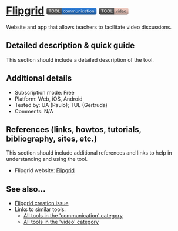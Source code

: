 # [Flipgrid](https://flipgrid.com)  [<img src="images/communication.png" align="bottom">](https://github.com/e-CLOSE/Toolbox/issues?q=label%3A01_TOOL+label%3Acommunication) [<img src="images/video.png" align="bottom">](https://github.com/e-CLOSE/Toolbox/issues?q=label%3A01_TOOL+label%3Avideo)

Website and app that allows teachers to facilitate video discussions.


## Detailed description & quick guide

This section should include a detailed description of the tool.


## Additional details

- Subscription mode: Free
- Platform: Web, iOS, Android
- Tested by: UA (Paulo); TUL (Gertruda)
- Comments: N/A


## References (links, howtos, tutorials, bibliography, sites, etc.)

This section should include additional references and links to help in
understanding and using the tool.

- Flipgrid website: [Flipgrid](https://flipgrid.com)


## See also...

- [Flipgrid creation issue](https://github.com/e-CLOSE/Toolbox/issues/137)
- Links to similar tools:
  - [All tools in the 'communication' category](https://github.com/e-CLOSE/Toolbox/issues?q=label%3A01_TOOL+label%3Acommunication)
  - [All tools in the 'video' category](https://github.com/e-CLOSE/Toolbox/issues?q=label%3A01_TOOL+label%3Avideo)
